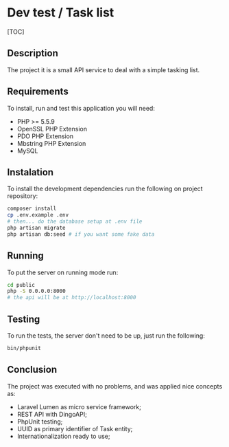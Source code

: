 # Dev test / Task list

[TOC]

## Description
The project it is a small API service to deal with a simple tasking list.

## Requirements
To install, run and test this application you will need:
- PHP >= 5.5.9
- OpenSSL PHP Extension
- PDO PHP Extension
- Mbstring PHP Extension
- MySQL 

## Instalation
To install the development dependencies run the following on project repository:
```bash
composer install
cp .env.example .env
# then... do the database setup at .env file
php artisan migrate
php artisan db:seed # if you want some fake data
```

## Running
To put the server on running mode run:
```bash
cd public
php -S 0.0.0.0:8000
# the api will be at http://localhost:8000
```

## Testing
To run the tests, the server don't need to be up, just run the following:
```bash
bin/phpunit
```

## Conclusion
The project was executed with no problems, and was applied nice concepts as:
- Laravel Lumen as micro service framework;
- REST API with DingoAPI;
- PhpUnit testing;
- UUID as primary identifier of Task entity;
- Internationalization ready to use;

